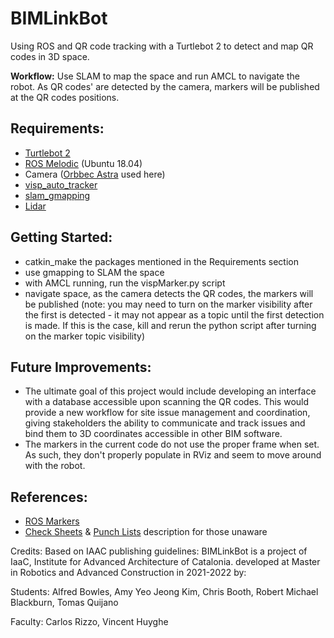 # BIMLinkBot
Using ROS and QR code tracking with a Turtlebot 2 to detect and map QR codes in 3D space.

__Workflow:__
Use SLAM to map the space and run AMCL to navigate the robot. As QR codes' are detected by the camera, markers will be published at the QR codes positions.


## Requirements: 
* [Turtlebot 2](http://wiki.ros.org/Robots/TurtleBot)
* [ROS Melodic](http://wiki.ros.org/melodic/Installation/Ubuntu) (Ubuntu 18.04)
* Camera ([Orbbec Astra](http://wiki.ros.org/astra_camera)  used here)
* [visp_auto_tracker](http://wiki.ros.org/visp_auto_tracker)
* [slam_gmapping](http://wiki.ros.org/gmapping)
* [Lidar](http://wiki.ros.org/rplidar_ros)

## Getting Started:
* catkin_make the packages mentioned in the Requirements section
* use gmapping to SLAM the space
* with AMCL running, run the vispMarker.py script
* navigate space, as the camera detects the QR codes, the markers will be published (note: you may need to turn on the marker visibility after the first is detected - it may not appear as a topic until the first detection is made. If this is the case, kill and rerun the python script after turning on the marker topic visibility)

## Future Improvements:
* The ultimate goal of this project would include developing an interface with a database accessible upon scanning the QR codes. This would provide a new workflow for site issue management and coordination, giving stakeholders the ability to communicate and track issues and bind them to 3D coordinates accessible in other BIM software.
* The markers in the current code do not use the proper frame when set. As such, they don't properly populate in RViz and seem to move around with the robot.

## References: 
* [ROS Markers](http://wiki.ros.org/rviz/DisplayTypes/Marker)
* [Check Sheets](https://en.wikipedia.org/wiki/Check_sheet) & [Punch Lists](https://en.wikipedia.org/wiki/Punch_list) description for those unaware

Credits: Based on IAAC publishing guidelines:
BIMLinkBot is a project of IaaC, Institute for Advanced Architecture of Catalonia. developed at Master in Robotics and Advanced Construction in 2021-2022 by:

Students: Alfred Bowles, Amy Yeo Jeong Kim, Chris Booth, Robert Michael Blackburn, Tomas Quijano

Faculty: Carlos Rizzo, Vincent Huyghe

